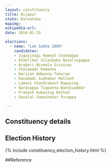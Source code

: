 ```yaml
---
layout: constituency
title: Bijapur
state: Karnataka
mapimg: 
wikipedia-url: 
date: 2014-01-29

elections: 
  - name: "Lok Sabha 2009"
    candidates: 
    - Jigajinagi Ramesh Chandappa 
    - Almellkar Vilasbabu Basalingappa 
    - Arakeri Nirmala Srinivas 
    - Chalawadi Ramanna 
    - Harijan Ambanna Tukaram 
    - Kanamadi Sudhakar Mallesh 
    - Lamani Chandrakant Rupasing 
    - Narasappa Tippanna Bandiwaddar 
    - Prakash Kubasing Rathod 
    - Sevalal Somashekar Purappa 

---
```

## Constituency details


## Election History
{% include constituency_election_history.html %}

##Reference
